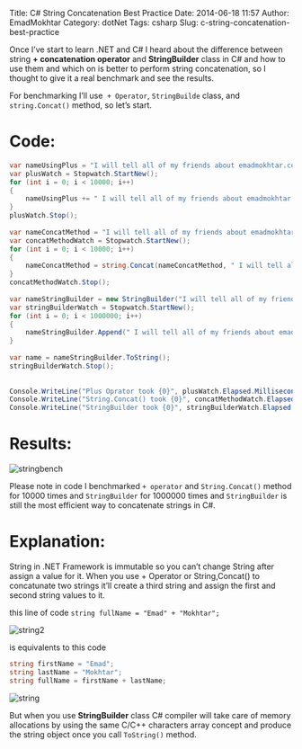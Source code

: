 Title: C# String Concatenation Best Practice
Date: 2014-06-18 11:57
Author: EmadMokhtar
Category: dotNet
Tags: csharp
Slug: c-string-concatenation-best-practice

Once I’ve start to learn .NET and C\# I heard about the difference
between string **+ concatenation operator** and **StringBuilder** class
in C\# and how to use them and which on is better to perform string
concatenation, so I thought to give it a real benchmark and see the
results.

For benchmarking I’ll use  `+ Operator`, `StringBuilde` class, and
`string.Concat()` method, so let’s start.

# Code:

```csharp
var nameUsingPlus = "I will tell all of my friends about emadmokhtar.com today!";
var plusWatch = Stopwatch.StartNew();
for (int i = 0; i < 10000; i++)
{
    nameUsingPlus += " I will tell all of my friends about emadmokhtar.com today!";
}
plusWatch.Stop();
 
var nameConcatMethod = "I will tell all of my friends about emadmokhtar.com today!";
var concatMethodWatch = Stopwatch.StartNew();
for (int i = 0; i < 10000; i++)
{
    nameConcatMethod = string.Concat(nameConcatMethod, " I will tell all of my friends about emadmokhtar.com today!");
}
concatMethodWatch.Stop();
 
var nameStringBuilder = new StringBuilder("I will tell all of my friends about emadmokhtar.com today!");
var stringBuilderWatch = Stopwatch.StartNew();
for (int i = 0; i < 1000000; i++)
{
    nameStringBuilder.Append(" I will tell all of my friends about emadmokhtar.com today!");
}
 
var name = nameStringBuilder.ToString();
stringBuilderWatch.Stop();
 
 
Console.WriteLine("Plus Oprator took {0}", plusWatch.Elapsed.Milliseconds);
Console.WriteLine("String.Concat() took {0}", concatMethodWatch.Elapsed.Milliseconds);
Console.WriteLine("StringBuilder took {0}", stringBuilderWatch.Elapsed.Milliseconds);
```

# Results:

![stringbench]({static}/images/stringbench1.png)

Please note in code I benchmarked `+ operator` and `String.Concat()`
method for 10000 times and `StringBuilder` for 1000000 times and
`StringBuilder` is still the most efficient way to concatenate strings
in C\#.

# Explanation:

String in .NET Framework is immutable so you can’t change String after
assign a value for it. When you use + Operator or String,Concat() to
concatunate two strings it’ll create a third string and assign the first
and second string values to it.

this line of code `string fullName = "Emad" + "Mokhtar";`


![string2]({static}/images/string2.png)

is equivalents to this code 

```csharp
string firstName = "Emad";
string lastName = "Mokhtar";
string fullName = firstName + lastName;
```

![string]({static}/images/string.png)

But when you use **StringBuilder** class C\# compiler will take care of
memory allocations by using the same C/C++ characters array concept and
produce the string object once you call `ToString()` method.
